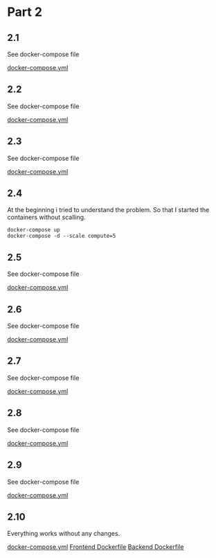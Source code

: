 # Part 2
## 2.1
See docker-compose file

[docker-compose.yml](https://github.com/Paddy3108/Training/blob/training/docker/DevOps%20with%20Docker%202020/Part_2/1/docker-compose.yml)

## 2.2
See docker-compose file

[docker-compose.yml](https://github.com/Paddy3108/Training/blob/training/docker/DevOps%20with%20Docker%202020/Part_2/2/docker-compose.yml)

## 2.3
See docker-compose file

[docker-compose.yml](https://github.com/Paddy3108/Training/blob/training/docker/DevOps%20with%20Docker%202020/Part_2/3/docker-compose.yml)

## 2.4
At the beginning i tried to understand the problem. So that I started the containers without scalling.
```
docker-compose up 
docker-compose -d --scale compute=5
```

## 2.5
See docker-compose file

[docker-compose.yml](https://github.com/Paddy3108/Training/blob/training/docker/DevOps%20with%20Docker%202020/Part_2/5/docker-compose.yml)

## 2.6
See docker-compose file

[docker-compose.yml](https://github.com/Paddy3108/Training/blob/training/docker/DevOps%20with%20Docker%202020/Part_2/6/docker-compose.yml)

## 2.7
See docker-compose file

[docker-compose.yml](https://github.com/Paddy3108/Training/blob/training/docker/DevOps%20with%20Docker%202020/Part_2/7/docker-compose.yml)

## 2.8
See docker-compose file

[docker-compose.yml](https://github.com/Paddy3108/Training/blob/training/docker/DevOps%20with%20Docker%202020/Part_2/8/docker-compose.yml)

## 2.9
See docker-compose file

[docker-compose.yml](https://github.com/Paddy3108/Training/blob/training/docker/DevOps%20with%20Docker%202020/Part_2/9/docker-compose.yml)

## 2.10
Everything works without any changes.

[docker-compose.yml](https://github.com/Paddy3108/Training/blob/training/docker/DevOps%20with%20Docker%202020/Part_2/9/docker-compose.yml) [Frontend Dockerfile](https://github.com/Paddy3108/Training/blob/master/DevOps%20with%20Docker%202020/Part_1/Dockerfile10) [Backend Dockerfile](https://github.com/Paddy3108/Training/blob/master/DevOps%20with%20Docker%202020/Part_1/Dockerfile11)